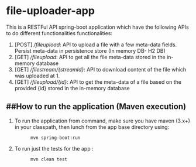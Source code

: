 # file-uploader-app
This is a RESTFul API spring-boot application which have the following APIs to do different functionalities functionalities:
   1. [POST] _/fileupload_: API to upload a file with a few meta-data fields. Persist meta-data in persistence store (In memory DB- H2 DB)
   2. [GET] _/fileupload_: API to get all the file meta-data stored in the in-memory database
   3. [GET] _/filestream/{streamId}_: API to download content of the file which was uploaded at 1.
   4. [GET] _/fileupload/{id}_: API to get the meta-data of a file based on the provided {id} stored in the in-memory database
   
##How to run the application (Maven execution)
---------------


1. To run the application from command, make sure you have maven (3.x+) in your classpath, then lunch from the app base directory using:

			 mvn spring-boot:run

2. To run just the tests for the app :

			 mvn clean test
